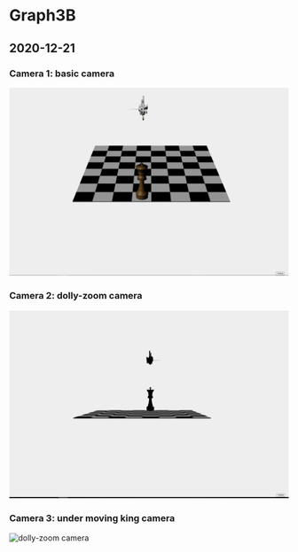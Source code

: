 # Graph3B
<h2> 2020-12-21 </h2>

<h3> Camera 1: basic camera </h3>

![First camera](https://github.com/Kristupas13/Graph3B/blob/main/cameras/basic.gif)

<h3> Camera 2: dolly-zoom camera </h3>

![dolly-zoom camera](https://github.com/Kristupas13/Graph3B/blob/main/cameras/dolly-Zoom.gif)

<h3> Camera 3: under moving king camera </h3>

![dolly-zoom camera](https://github.com/Kristupas13/Graph3B/blob/main/cameras/movingCamera.gif)

